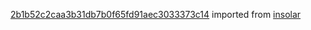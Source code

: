 [2b1b52c2caa3b31db7b0f65fd91aec3033373c14](https://github.com/insolar/insolar/commit/2b1b52c2caa3b31db7b0f65fd91aec3033373c14) imported from [insolar](https://github.com/insolar/insolar)
